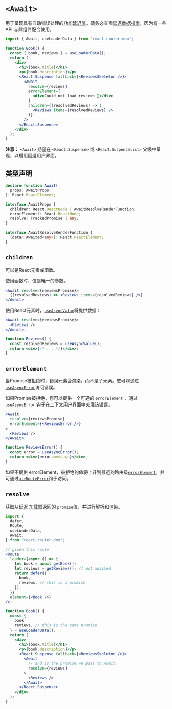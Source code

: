# `<Await>`

用于呈现具有自动错误处理的功能[延迟值](https://baimingxuan.github.io/react-router6-doc/utils/defer)。请务必查看[延迟数据指南](https://baimingxuan.github.io/react-router6-doc/guides/deferred)，因为有一些 API 与此组件配合使用。

```jsx
import { Await, useLoaderData } from "react-router-dom";

function Book() {
  const { book, reviews } = useLoaderData();
  return (
    <div>
      <h1>{book.title}</h1>
      <p>{book.description}</p>
      <React.Suspense fallback={<ReviewsSkeleton />}>
        <Await
          resolve={reviews}
          errorElement={
            <div>Could not load reviews 😬</div>
          }
          children={(resolvedReviews) => (
            <Reviews items={resolvedReviews} />
          )}
        />
      </React.Suspense>
    </div>
  );
}
```

**注意：** `<Await>` 期望在 `<React.Suspense>` 或 `<React.SuspenseList>` 父级中呈现，以启用回退用户界面。

## 类型声明

```ts
declare function Await(
  props: AwaitProps
): React.ReactElement;

interface AwaitProps {
  children: React.ReactNode | AwaitResolveRenderFunction;
  errorElement?: React.ReactNode;
  resolve: TrackedPromise | any;
}

interface AwaitResolveRenderFunction {
  (data: Awaited<any>): React.ReactElement;
}
```

## `children`

可以是React元素或函数。

使用函数时，值是唯一的参数。

```jsx
<Await resolve={reviewsPromise}>
  {(resolvedReviews) => <Reviews items={resolvedReviews} />}
</Await>
```

使用React元素时，[`useAsyncValue`](https://baimingxuan.github.io/react-router6-doc/hooks/use-async-value)将提供数据：

```jsx
<Await resolve={reviewsPromise}>
  <Reviews />
</Await>;

function Reviews() {
  const resolvedReviews = useAsyncValue();
  return <div>{/* ... */}</div>;
}
```

## `errorElement`

当Promise被拒绝时，错误元素会渲染，而不是子元素。您可以通过[`useAsyncError`](https://baimingxuan.github.io/react-router6-doc/hooks/use-async-error)访问错误。

如果Promise被拒绝，您可以提供一个可选的 `errorElement` ，通过 `useAsyncError` 钩子在上下文用户界面中处理该错误。

```jsx
<Await
  resolve={reviewsPromise}
  errorElement={<ReviewsError />}
>
  <Reviews />
</Await>;

function ReviewsError() {
  const error = useAsyncError();
  return <div>{error.message}</div>;
}
```

如果不提供 errorElement，被拒绝的值将上升到最近的路由级[`errorElement`](https://baimingxuan.github.io/react-router6-doc/route/error-element)，并可通过[`useRouteError`](https://baimingxuan.github.io/react-router6-doc/hooks/use-route-error)钩子访问。

## `resolve`

获取从[延迟](https://baimingxuan.github.io/react-router6-doc/utils/defer) [加载器](https://baimingxuan.github.io/react-router6-doc/route/loader)返回的 `promise`值，并进行解析和渲染。

```jsx
import {
  defer,
  Route,
  useLoaderData,
  Await,
} from "react-router-dom";

// given this route
<Route
  loader={async () => {
    let book = await getBook();
    let reviews = getReviews(); // not awaited
    return defer({
      book,
      reviews, // this is a promise
    });
  }}
  element={<Book />}
/>;

function Book() {
  const {
    book,
    reviews, // this is the same promise
  } = useLoaderData();
  return (
    <div>
      <h1>{book.title}</h1>
      <p>{book.description}</p>
      <React.Suspense fallback={<ReviewsSkeleton />}>
        <Await
          // and is the promise we pass to Await
          resolve={reviews}
        >
          <Reviews />
        </Await>
      </React.Suspense>
    </div>
  );
}
```